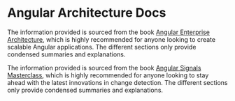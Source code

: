 # Angular Architecture Docs

The information provided is sourced from the book
[Angular Enterprise Architecture](https://angularexperts.io/products/ebook-angular-enterprise-architecture),
which is highly recommended for anyone looking to create scalable Angular applications.
The different sections only provide condensed summaries and explanations.

The information provided is sourced from the book
[Angular Signals Masterclass](https://angularexperts.io/products/ebook-signals),
which is highly recommended for anyone looking to stay ahead with the latest innovations in change detection.
The different sections only provide condensed summaries and explanations.
